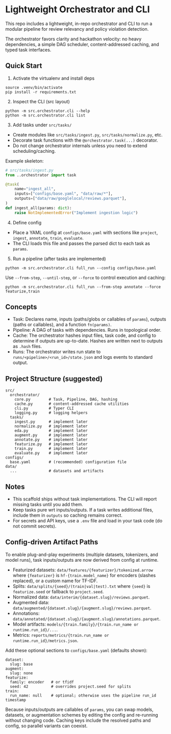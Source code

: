 # Lightweight Orchestrator and CLI

This repo includes a lightweight, in-repo orchestrator and CLI to run a modular pipeline for review relevancy and policy violation detection.

The orchestrator favors clarity and hackathon velocity: no heavy dependencies, a simple DAG scheduler, content-addressed caching, and typed task interfaces.

## Quick Start

1) Activate the virtualenv and install deps
```
source .venv/bin/activate
pip install -r requirements.txt
```

2) Inspect the CLI (src layout)
```
python -m src.orchestrator.cli --help
python -m src.orchestrator.cli list
```

3) Add tasks under `src/tasks/`
- Create modules like `src/tasks/ingest.py`, `src/tasks/normalize.py`, etc.
- Decorate task functions with the `@orchestrator.task(...)` decorator.
- Do not change orchestrator internals unless you need to extend scheduling/caching.

Example skeleton:
```python
# src/tasks/ingest.py
from ..orchestrator import task

@task(
    name="ingest_all",
    inputs=["configs/base.yaml", "data/raw/*"],
    outputs=["data/raw/googlelocal/reviews.parquet"],
)
def ingest_all(params: dict):
    raise NotImplementedError("Implement ingestion logic")
```

4) Define config
- Place a YAML config at `configs/base.yaml` with sections like `project`, `ingest`, `annotate`, `train`, `evaluate`.
- The CLI loads this file and passes the parsed dict to each task as `params`.

5) Run a pipeline (after tasks are implemented)
```
python -m src.orchestrator.cli full_run --config configs/base.yaml
```

Use `--from-step`, `--until-step`, or `--force` to control execution and caching:
```
python -m src.orchestrator.cli full_run --from-step annotate --force featurize,train
```

## Concepts

- Task: Declares name, inputs (paths/globs or callables of `params`), outputs (paths or callables), and a function `fn(params)`.
- Pipeline: A DAG of tasks with dependencies. Runs in topological order.
- Cache: The orchestrator hashes input files, task code, and config to determine if outputs are up-to-date. Hashes are written next to outputs as `.hash` files.
- Runs: The orchestrator writes run state to `runs/<pipeline>/<run_id>/state.json` and logs events to standard output.

## Project Structure (suggested)

```
src/
  orchestrator/
    core.py        # Task, Pipeline, DAG, hashing
    cache.py       # content-addressed cache utilities
    cli.py         # Typer CLI
    logging.py     # logging helpers
  tasks/
    ingest.py      # implement later
    normalize.py   # implement later
    eda.py         # implement later
    augment.py     # implement later
    annotate.py    # implement later
    featurize.py   # implement later
    train.py       # implement later
    evaluate.py    # implement later
configs/
  base.yaml        # (recommended) configuration file
data/
  ...              # datasets and artifacts
```

## Notes

- This scaffold ships without task implementations. The CLI will report missing tasks until you add them.
- Keep tasks pure wrt inputs/outputs. If a task writes additional files, include them in `outputs` so caching remains correct.
- For secrets and API keys, use a `.env` file and load in your task code (do not commit secrets).

## Config-driven Artifact Paths

To enable plug-and-play experiments (multiple datasets, tokenizers, and model runs), task inputs/outputs are now derived from config at runtime.

- Featurized datasets: `data/features/{featurizer}/tokenized.arrow` where `{featurizer}` is `hf-{train.model_name}` for encoders (slashes replaced), or a custom name for TF-IDF.
- Splits: `data/splits/{seed}/(train|val|test).txt` where `{seed}` is `featurize.seed` or fallback to `project.seed`.
- Normalized data: `data/interim/{dataset.slug}/reviews.parquet`.
- Augmented data: `data/augmented/{dataset.slug}/{augment.slug}/reviews.parquet`.
- Annotations: `data/annotated/{dataset.slug}/{augment.slug}/annotations.parquet`.
- Model artifacts: `models/{train.family}/{train.run_name or runtime.run_id}/...`.
- Metrics: `reports/metrics/{train.run_name or runtime.run_id}/metrics.json`.

Add these optional sections to `configs/base.yaml` (defaults shown):

```
dataset:
  slug: base
augment:
  slug: none
featurize:
  family: encoder   # or tfidf
  seed: 42          # overrides project.seed for splits
train:
  run_name: null    # optional; otherwise uses the pipeline run_id timestamp
```

Because inputs/outputs are callables of `params`, you can swap models, datasets, or augmentation schemes by editing the config and re-running without changing code. Caching keys include the resolved paths and config, so parallel variants can coexist.
